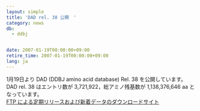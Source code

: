 ```yaml
---
layout: simple
title: 'DAD rel. 38 公開　'
category: news
db:
  - ddbj


date: 2007-01-19T00:00:00+09:00
retire_time: 2007-01-19T00:00:00+09:00
lang: ja
---
```


1月19日より DAD (DDBJ amino acid database) Rel. 38 を公開しています。 DAD rel. 38 はエントリ数が 3,721,922，総アミノ残基数が 1,138,376,646 aa となっています。<br><a href="/services/index.html">FTP による定期リリースおよび新着データのダウンロードサイト</a>
